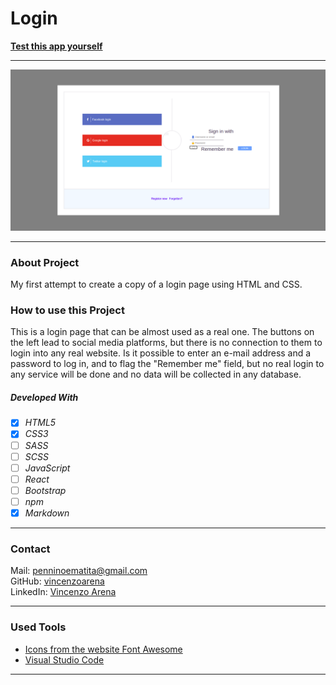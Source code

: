 # Login

**[Test this app yourself](https://vincenzoarena.github.io/login/)**

---

![This is like my template looks like.](./img/my-login.png)

---

### About Project

My first attempt to create a copy of a login page using HTML and CSS.

### How to use this Project

This is a login page that can be almost used as a real one. The buttons on the left lead to social media platforms, but there is no connection to them to login into any real website. Is it possible to enter an e-mail address and a password to log in, and to flag the "Remember me" field, but no real login to any service will be done and no data will be collected in any database.

##### Developed With

- [x] _HTML5_
- [x] _CSS3_
- [ ] _SASS_
- [ ] _SCSS_
- [ ] _JavaScript_
- [ ] _React_
- [ ] _Bootstrap_
- [ ] _npm_
- [x] _Markdown_

---

### Contact

Mail: <penninoematita@gmail.com><br>
GitHub: [vincenzoarena](https://github.com/vincenzoarena)<br>
LinkedIn: [Vincenzo Arena](https://www.linkedin.com/in/vincenzo-arena-032a064b/)

---

### Used Tools

- [Icons from the website Font Awesome](https://fontawesome.com/v5.15/icons/fire?style=solid)
- [Visual Studio Code](https://code.visualstudio.com/)

---